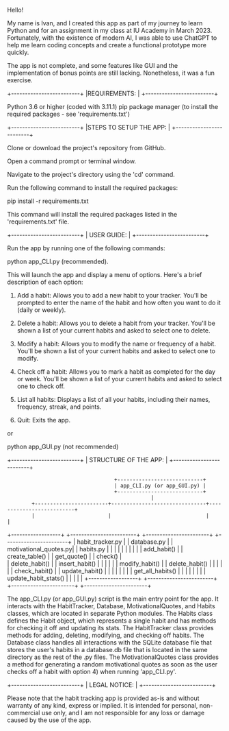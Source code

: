Hello! 

My name is Ivan, and I created this app as part of my journey to learn Python and for an assignment in my class at IU Academy in March 2023. Fortunately, with the existence of modern AI, I was able to use ChatGPT to help me learn coding concepts and create a functional prototype more quickly.

The app is not complete, and some features like GUI and the implementation of bonus points are still lacking. Nonetheless, it was a fun exercise.


+-------------------------+
|REQUIREMENTS:            |
+-------------------------+

Python 3.6 or higher (coded with 3.11.1)
pip package manager (to install the required packages - see 'requirements.txt')


+-------------------------+
|STEPS TO SETUP THE APP:  |
+-------------------------+

Clone or download the project's repository from GitHub.

Open a command prompt or terminal window.

Navigate to the project's directory using the 'cd' command.

Run the following command to install the required packages:

pip install -r requirements.txt

This command will install the required packages listed in the 'requirements.txt' file.


+-------------------------+
| USER GUIDE:             |
+-------------------------+

Run the app by running one of the following commands:

python app_CLI.py (recommended).

This will launch the app and display a menu of options. Here's a brief description of each option:

1) Add a habit: Allows you to add a new habit to your tracker. You'll be prompted to enter the name of the habit and how often you want to do it (daily or weekly). 

2) Delete a habit: Allows you to delete a habit from your tracker. You'll be shown a list of your current habits and asked to select one to delete.

3) Modify a habit: Allows you to modify the name or frequency of a habit. You'll be shown a list of your current habits and asked to select one to modify.

4) Check off a habit: Allows you to mark a habit as completed for the day or week. You'll be shown a list of your current habits and asked to select one to check off.

5) List all habits: Displays a list of all your habits, including their names, frequency, streak, and points.

6) Quit: Exits the app.

or

python app_GUI.py (not recommended)



+-------------------------+
| STRUCTURE OF THE APP:   |
+-------------------------+

                                       +----------------------------+
                                       | app_CLI.py (or app_GUI.py) |
                                       +----------------------------+
                                                   |
            +------------------------+-------------------------------+--------------------------+
            |                        |                               |                          |
+------------------+    +------------------------+    +-----------------------+    +-----------------------+
| habit_tracker.py |    | database.py            |    | motivational_quotes.py|    | habits.py             |
|                  |    |                        |    |                       |    |                       |
| add_habit()      |    | create_table()         |    | get_quote()           |    | check()               |    
| delete_habit()   |    | insert_habit()         |    |                       |    |                       |
| modify_habit()   |    | delete_habit()         |    |                       |    |                       |
| check_habit()    |    | update_habit()         |    |                       |    |                       |
|                  |    | get_all_habits()       |    |                       |    |                       |
|                  |    | update_habit_stats()   |    |                       |    |                       |
+------------------+    +------------------------+    +-----------------------+    +-----------------------+


The app_CLI.py (or app_GUI.py) script is the main entry point for the app. It interacts with the HabitTracker, Database, MotivationalQuotes, and Habits classes, which are located in separate Python modules. The Habits class defines the Habit object, which represents a single habit and has methods for checking it off and updating its stats. The HabitTracker class provides methods for adding, deleting, modifying, and checking off habits. The Database class handles all interactions with the SQLite database file that stores the user's habits in a database.db file that is located in the same directory as the rest of the .py files. The MotivationalQuotes class provides a method for generating a random motivational quotes as soon as the user checks off a habit with option 4) when running 'app_CLI.py'.



+-------------------------+
| LEGAL NOTICE:           |
+-------------------------+

Please note that the habit tracking app is provided as-is and without warranty of any kind, express or implied. It is intended for personal, non-commercial use only, and I am not responsible for any loss or damage caused by the use of the app.
